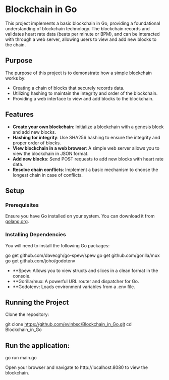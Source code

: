 # Blockchain in Go

This project implements a basic blockchain in Go, providing a foundational understanding of blockchain technology. The blockchain records and validates heart rate data (beats per minute or BPM), and can be interacted with through a web server, allowing users to view and add new blocks to the chain.

## Purpose

The purpose of this project is to demonstrate how a simple blockchain works by:
- Creating a chain of blocks that securely records data.
- Utilizing hashing to maintain the integrity and order of the blockchain.
- Providing a web interface to view and add blocks to the blockchain.

## Features

- **Create your own blockchain**: Initialize a blockchain with a genesis block and add new blocks.
- **Hashing for integrity**: Use SHA256 hashing to ensure the integrity and proper order of blocks.
- **View blockchain in a web browser**: A simple web server allows you to view the blockchain in JSON format.
- **Add new blocks**: Send POST requests to add new blocks with heart rate data.
- **Resolve chain conflicts**: Implement a basic mechanism to choose the longest chain in case of conflicts.

## Setup

### Prerequisites

Ensure you have Go installed on your system. You can download it from [golang.org](https://golang.org/dl/).

### Installing Dependencies

You will need to install the following Go packages:

go get github.com/davecgh/go-spew/spew
go get github.com/gorilla/mux
go get github.com/joho/godotenv

- **Spew: Allows you to view structs and slices in a clean format in the console.
- **Gorilla/mux: A powerful URL router and dispatcher for Go.
- **Godotenv: Loads environment variables from a .env file.

## Running the Project

Clone the repository:

git clone https://github.com/evinbsc/Blockchain_in_Go.git
cd Blockchain_in_Go

## Run the application:

go run main.go

Open your browser and navigate to http://localhost:8080 to view the blockchain.
